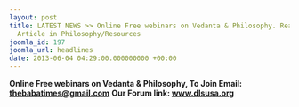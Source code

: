 ```yaml
---
layout: post
title: LATEST NEWS >> Online Free webinars on Vedanta & Philosophy. Read our weekly
  Article in Philosophy/Resources
joomla_id: 197
joomla_url: headlines
date: 2013-06-04 04:29:00.000000000 +00:00
---
```

**Online Free webinars on Vedanta & Philosophy, To Join Email: thebabatimes@gmail.com**
**Our Forum link: www.dlsusa.org**
